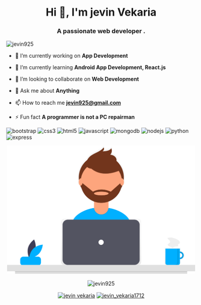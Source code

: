 <h1 align="center">Hi 👋, I'm jevin Vekaria</h1>
<h3 align="center">A passionate web developer .</h3>

<p align="left"> <img src="https://komarev.com/ghpvc/?username=jevin925" alt="jevin925" /> </p>
 


- 🔭 I’m currently working on **App Development**

- 🌱 I’m currently learning **Android App Development, React.js**

- 👯 I’m looking to collaborate on **Web Development**

- 💬 Ask me about **Anything**

- 📫 How to reach me **jevin925@gmail.com**

- ⚡ Fun fact **A programmer is not a PC repairman**


<p align="left">
  
  <img src="https://devicons.github.io/devicon/devicon.git/icons/bootstrap/bootstrap-plain.svg" alt="bootstrap" width="20" height="20"/>
  <img src="https://devicons.github.io/devicon/devicon.git/icons/css3/css3-original-wordmark.svg" alt="css3" width="20" height="20"/>
  <img src="https://devicons.github.io/devicon/devicon.git/icons/html5/html5-original-wordmark.svg" alt="html5" width="20" height="20"/>
  <img src="https://devicons.github.io/devicon/devicon.git/icons/javascript/javascript-original.svg" alt="javascript" width="20" height="20"/> 
  <img src="https://devicons.github.io/devicon/devicon.git/icons/mongodb/mongodb-original-wordmark.svg" alt="mongodb" width="20" height="20"/>
  <img src="https://devicons.github.io/devicon/devicon.git/icons/nodejs/nodejs-original-wordmark.svg" alt="nodejs" width="25" height="25"/>
  <img src="https://devicons.github.io/devicon/devicon.git/icons/python/python-original-wordmark.svg" alt="python" width="25" height="25"/>
  <img src="https://devicons.github.io/devicon/devicon.git/icons/express/express-original-wordmark.svg" alt="express" width="25" height="25"/></p>
  

  <p align="center">
  <a href="https://github.com/jevin925">
    <img src="undraw_Designer_by46.svg" width="500">
  </a>
</p>
 
  
<div>
<p align="center" padding-top="20px"><img src="https://github-readme-stats.vercel.app/api?username=jevin925&show_icons=true" alt="jevin925" /> </p>
</div>





<p align="center">
<a href="https://www.linkedin.com/in/jevin-vekaria-04a7361a3/" target="blank"><img align="center" src="https://cdn.jsdelivr.net/npm/simple-icons@3.0.1/icons/linkedin.svg" alt="jevin vekaria" height="20" width="20" /></a>
<a href="https://instagram.com/jevin_vekaria1712" target="blank"><img align="center" src="https://cdn.jsdelivr.net/npm/simple-icons@3.0.1/icons/instagram.svg" alt="jevin_vekaria1712" height="20" width="20" /></a>
</p>
